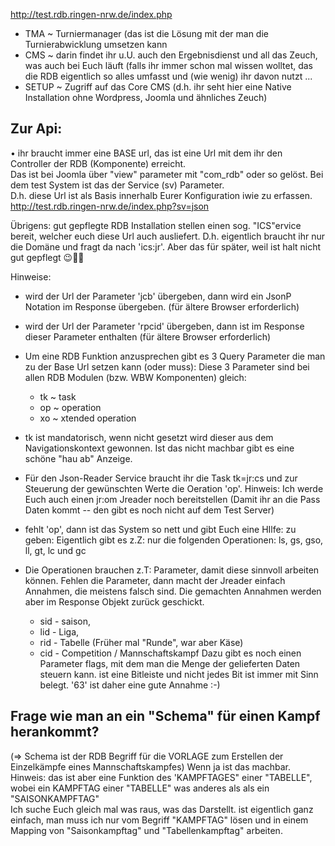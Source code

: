 ﻿http://test.rdb.ringen-nrw.de/index.php


- TMA ~ Turniermanager (das ist die Lösung mit der man die Turnierabwicklung umsetzen kann
- CMS ~ darin findet ihr u.U. auch den Ergebnisdienst und all das Zeuch, was auch bei Euch läuft  (falls ihr immer schon mal wissen wolltet, das die RDB eigentlich so alles umfasst und (wie wenig) ihr davon nutzt ...
- SETUP ~ Zugriff auf das Core CMS (d.h. ihr seht hier eine Native Installation ohne Wordpress, Joomla und ähnliches Zeuch)




## Zur Api:  
•	ihr braucht immer eine BASE url, das ist eine Url mit dem ihr den Controller der RDB (Komponente) erreicht.  
Das ist bei Joomla über "view" parameter mit "com_rdb" oder so gelöst. Bei dem test System ist das der Service (sv) Parameter.  
D.h. diese Url ist als Basis innerhalb Eurer Konfiguration iwie zu erfassen.
http://test.rdb.ringen-nrw.de/index.php?sv=json 

Übrigens: gut gepflegte RDB Installation stellen einen sog. "ICS"ervice  bereit, welcher euch diese Url auch ausliefert. D.h. eigentlich braucht ihr nur die Domäne und fragt da nach 'ics:jr'.  Aber das für später, weil ist halt nicht gut gepflegt 😉🤷‍♂‍ 

Hinweise: 
- wird der Url der Parameter 'jcb' übergeben, dann wird ein JsonP Notation im Response übergeben. (für ältere Browser erforderlich) 
- wird der Url der Parameter 'rpcid' übergeben, dann ist im Response dieser Parameter enthalten (für ältere Browser erforderlich) 

- Um eine RDB Funktion anzusprechen gibt es 3 Query Parameter die man zu der Base Url setzen kann (oder muss): Diese 3 Parameter sind bei allen RDB Modulen (bzw. WBW Komponenten) gleich:  
  - tk ~ task
  - op ~ operation 
  - xo ~ xtended operation 
 
- tk ist mandatorisch, wenn nicht gesetzt wird dieser aus dem Navigationskontext gewonnen.  Ist das nicht machbar gibt es eine schöne "hau ab" Anzeige.
- Für den Json-Reader Service braucht ihr die Task tk=jr:cs und zur Steuerung der gewünschten Werte die Oeration 'op'.  Hinweis: Ich werde Euch auch einen jr:om Jreader noch bereitstellen (Damit ihr an die Pass Daten kommt -- den gibt es noch nicht auf dem Test Server) 
- fehlt 'op', dann ist das System so nett und gibt Euch eine HIlfe: zu geben: Eigentlich gibt es z.Z: nur die folgenden Operationen: ls, gs, gso, ll, gt, lc und gc
- Die Operationen brauchen z.T: Parameter, damit diese sinnvoll arbeiten können. Fehlen die Parameter, dann macht der Jreader einfach Annahmen, die meistens falsch sind. Die gemachten Annahmen werden aber im Response Objekt zurück geschickt.  
  - sid - saison, 
  - lid - Liga, 
  - rid - Tabelle (Früher mal "Runde", war aber Käse)
  - cid - Competition / Mannschaftskampf
Dazu gibt es noch einen Parameter flags, mit dem man die Menge der gelieferten Daten steuern kann.  ist eine Bitleiste und nicht jedes Bit ist immer mit Sinn belegt.  '63' ist daher eine gute Annahme :-)  



## Frage wie man an ein "Schema" für einen Kampf herankommt?
(=> Schema ist der RDB Begriff für die VORLAGE zum Erstellen der Einzelkämpfe eines Mannschaftskampfes) 
Wenn ja ist das machbar.  Hinweis: das ist aber eine Funktion des 'KAMPFTAGES" einer "TABELLE", wobei ein KAMPFTAG einer "TABELLE" was anderes als als ein "SAISONKAMPFTAG"  
Ich suche Euch gleich mal was raus, was das Darstellt. ist eigentlich ganz einfach, man muss ich nur vom Begriff "KAMPFTAG" lösen und in einem Mapping von "Saisonkampftag" und "Tabellenkampftag" arbeiten.  
